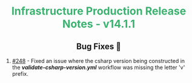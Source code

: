 <h1 align="center" style="color: mediumseagreen;font-weight: bold;">
Infrastructure Production Release Notes - v14.1.1
</h1>

<h2 align="center" style="font-weight: bold;">Bug Fixes 🐛</h2>

1. [#248](https://github.com/KinsonDigital/Infrastructure/issues/248) - Fixed an issue where the csharp version being constructed in the _**validate-csharp-version.yml**_ workflow was missing the letter 'v' prefix.
